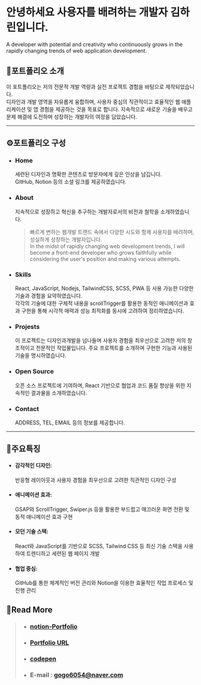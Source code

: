 # **안녕하세요 사용자를 배려하는 개발자 김하린입니다.**
A developer with potential and creativity who continuously grows in the rapidly changing trends of web application development.



## 🔔포트폴리오 소개 
이 포트폴리오는 저의 전문적 개발 역량과 실전 프로젝트 경험을 바탕으로 제작되었습니다.
</br>디자인과 개발 영역을 자유롭게 융합하며, 사용자 중심의 직관적이고 효율적인 웹 애플리케이션 및 앱 경험을 제공하는 것을 목표로 합니다. 지속적으로 새로운 기술을 배우고 문제 해결에 도전하며 성장하는 개발자의 여정을 담았습니다.

*****************************************
## ⚙포트폴리오 구성
* ### Home
  세련된 디자인과 명확한 콘텐츠로 방문자에게 깊은 인상을 남깁니다.
  </br>GitHub, Notion 등의 소셜 링크를 제공하였습니다.
  
* ### About
   지속적으로 성장하고 혁신을 추구하는 개발자로서의 비전과 철학을 소개하였습니다. 
  > 빠르게 변하는 웹개발 트랜드 속에서 다양한 시도와 함께 사용자를 배려하며, 성실하게 성장하는 개발자입니다.
  > </br>In the midst of rapidly changing web development trends, I will become a front-end developer who grows faithfully while considering the user's position and making various attempts.
* ### Skills
  React, JavaScript, Nodejs, TailwindCSS, SCSS, PWA 등 사용 가능한 다양한 기술과 경험을 요약하였습니다.
  </br> 각각의 기술에 대한 구체적 내용을 scrollTrigger를 활용한 동적인 애니메이션과 효과 구현을 통해 시각적 매력과 성능 최적화를 동시에 고려하여 정리하였습니다. 
* ### Projests
  이 프로젝트는 디자인과개발을 넘나들며 사용자 경험을 최우선으로 고려한 저의 창조적이고 전문적인 작업물입니다. 주요 프로젝트를 소개하며 구현한 기능과 사용된 기술을 명시하였습니다. 
* ### Open Source
  오픈 소스 프로젝트에 기여하며, React 기반으로 협업과 코드 품질 향상을 위한 지속적인 결과물을 소개하였습니다.
* ### Contact
  ADDRESS, TEL, EMAIL 등의 정보를 제공합니다.  
**************************************
## 📣주요특징
*  #### 감각적인 디자인:
    반응형 레이아웃과 사용자 경험을 최우선으로 고려한 직관적인 디자인 구성
* #### 애니메이션 효과:
   GSAP와 ScrollTrigger, Swiper.js 등을 활용한 부드럽고 매끄러운 화면 전환 및 동적 애니메이션 효과 구현
* #### 모던 기술 스택:
   React와 JavaScript를 기반으로 SCSS, Tailwind CSS 등 최신 기술 스택을 사용하여 트렌디하고 세련된 웹 페이지 개발
* #### 협업 중심:
  GitHub를 통한 체계적인 버전 관리와 Notion을 이용한 효율적인 작업 프로세스 및 진행 관리


  
## 🔎Read More
> * ### [notion-Portfolio](https://intriguing-quart-025.notion.site/Front-end-Developer-1271c427bf7a80c9bd19cc9a0dcfff2a)
> * ### [Portfolio URL]( https://harin-kw0w.github.io/PORTFOLIO/)
> * ### [codepen](https://codepen.io/your-work)
> * ### E-mail : gogo6054@naver.com

